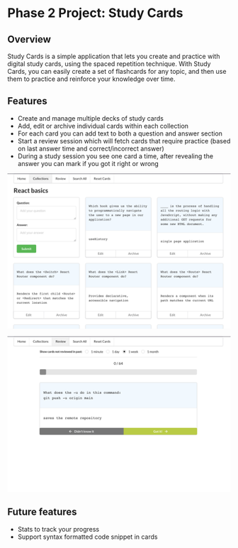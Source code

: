 # Phase 2 Project: Study Cards

## Overview

Study Cards is a simple application that lets you create and practice with digital study cards, using the spaced repetition technique. With Study Cards, you can easily create a set of flashcards for any topic, and then use them to practice and reinforce your knowledge over time.

## Features

- Create and manage multiple decks of study cards
- Add, edit or archive individual cards within each collection
- For each card you can add text to both a question and answer section
- Start a review session which will fetch cards that require practice (based on last answer time and correct/incorrect answer)
- During a study session you see one card a time, after revealing the answer you can mark if you got it right or wrong

![collection details screenshot](screenshots/collection_details.png)

![review flow screenshot](screenshots/review.png)

## Future features

- Stats to track your progress
- Support syntax formatted code snippet in cards
